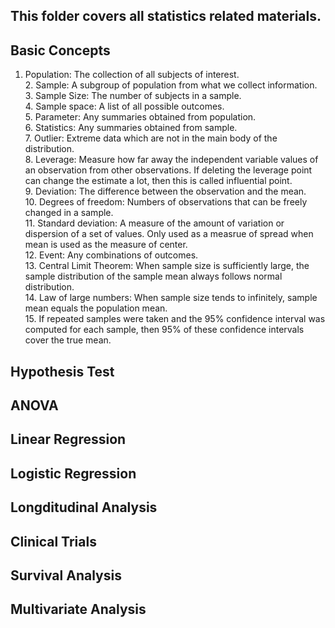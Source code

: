 ## This folder covers all statistics related materials.

## Basic Concepts
1. Population: The collection of all subjects of interest.
<br>2. Sample: A subgroup of population from what we collect information.
<br>3. Sample Size: The number of subjects in a sample.
<br>4. Sample space: A list of all possible outcomes. 
<br>5. Parameter: Any summaries obtained from population.
<br>6. Statistics: Any summaries obtained from sample. 
<br>7. Outlier: Extreme data which are not in the main body of the distribution.
<br>8. Leverage: Measure how far away the independent variable values of an observation from other observations. If deleting the leverage point can change the estimate a lot, then this is called influential point.
<br>9. Deviation: The difference between the observation and the mean. 
<br>10. Degrees of freedom: Numbers of observations that can be freely changed in a sample.
<br>11. Standard deviation: A measure of the amount of variation or dispersion of a set of values. Only used as a measrue of spread when mean is used as the measure of center. 
<br>12. Event: Any combinations of outcomes.
<br>13. Central Limit Theorem: When sample size is sufficiently large, the sample distribution of the sample mean always follows normal distribution.
<br>14. Law of large numbers: When sample size tends to infinitely, sample mean equals the population mean. 
<br>15. If repeated samples were taken and the 95% confidence interval was computed for each sample, then 95% of these confidence intervals cover the true mean.




## Hypothesis Test

## ANOVA 

## Linear Regression

## Logistic Regression

## Longditudinal Analysis

## Clinical Trials

## Survival Analysis

## Multivariate Analysis


